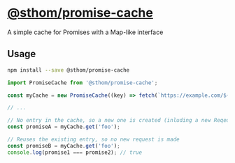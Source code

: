 # [@sthom/promise-cache](https://www.npmjs.com/package/@sthom/promise-cache)

A simple cache for Promises with a Map-like interface

## Usage

```sh
npm install --save @sthom/promise-cache
```

```js
import PromiseCache from '@sthom/promise-cache';

const myCache = new PromiseCache((key) => fetch(`https://example.com/${key}`));

// ...

// No entry in the cache, so a new one is created (inluding a new Reqeust)
const promiseA = myCache.get('foo');

// Reuses the existing entry, so no new request is made
const promiseB = myCache.get('foo');
console.log(promise1 === promise2); // true
